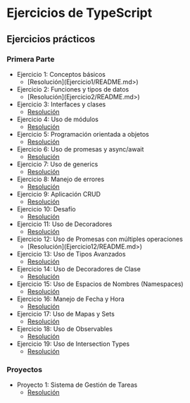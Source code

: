 # Ejercicios de TypeScript

## Ejercicios prácticos

### **Primera Parte**

- Ejercicio 1: Conceptos básicos
  - [Resolución](<Ejercicios/>Ejercicio1/README.md>)
- Ejercicio 2: Funciones y tipos de datos
  - [Resolución](<Ejercicios/>Ejercicio2/README.md>)
- Ejercicio 3: Interfaces y clases
  - [Resolución](<Ejercicios/Ejercicio3/README.md>)
- Ejercicio 4: Uso de módulos
  - [Resolución](<Ejercicios/Ejercicio4/README.md>)
- Ejercicio 5: Programación orientada a objetos
  - [Resolución](<Ejercicios/Ejercicio5/README.md>)
- Ejercicio 6: Uso de promesas y async/await
  - [Resolución](<Ejercicios/Ejercicio6/README.md>)
- Ejercicio 7: Uso de generics
  - [Resolución](<Ejercicios/Ejercicio7/README.md>)
- Ejercicio 8: Manejo de errores
  - [Resolución](<Ejercicios/Ejercicio8/README.md>)
- Ejercicio 9: Aplicación CRUD
  - [Resolución](<Ejercicios/Ejercicio9/README.md>)
- Ejercicio 10: Desafío
  - [Resolución](<Ejercicios/Ejercicio10/README.md>)
- Ejercicio 11: Uso de Decoradores
  - [Resolución](<Ejercicios/Ejercicio11/README.md>)
- Ejercicio 12: Uso de Promesas con múltiples operaciones
  - [Resolución](<Ejercicios/>Ejercicio12/README.md>)
- Ejercicio 13: Uso de Tipos Avanzados
  - [Resolución](<Ejercicios/Ejercicio13/README.md>)
- Ejercicio 14: Uso de Decoradores de Clase
  - [Resolución](<Ejercicios/Ejercicio14/README.md>)
- Ejercicio 15: Uso de Espacios de Nombres (Namespaces)
  - [Resolución](<Ejercicios/Ejercicio15/README.md>)
- Ejercicio 16: Manejo de Fecha y Hora
  - [Resolución](<Ejercicios/Ejercicio16/README.md>)
- Ejercicio 17: Uso de Mapas y Sets
  - [Resolución](<Ejercicios/Ejercicio17/README.md>)
- Ejercicio 18: Uso de Observables
  - [Resolución](<Ejercicios/Ejercicio18/README.md>)
- Ejercicio 19: Uso de Intersection Types
  - [Resolución](<Ejercicios/Ejercicio19/README.md>)

### **Proyectos**

- Proyecto 1: Sistema de Gestión de Tareas
  - [Resolución](<Proyectos/Proyecto1/README.md>)